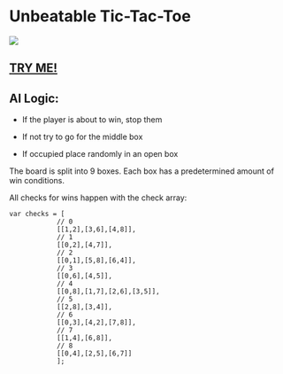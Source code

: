 # Unbeatable Tic-Tac-Toe
<img src="https://i.imgur.com/FWkt4dB.png">

## <a href="http://mzero.space/lab/ttt/">TRY ME!</a>

## AI Logic:
- If the player is about to win, stop them

- If not try to go for the middle box

- If occupied place randomly in an open box

The board is split into 9 boxes. Each box has a predetermined amount of win conditions.

All checks for wins happen with the check array:
```
var checks = [
            // 0
            [[1,2],[3,6],[4,8]],
            // 1
            [[0,2],[4,7]],
            // 2
            [[0,1],[5,8],[6,4]],
            // 3
            [[0,6],[4,5]],
            // 4
            [[0,8],[1,7],[2,6],[3,5]],
            // 5
            [[2,8],[3,4]],
            // 6
            [[0,3],[4,2],[7,8]],
            // 7
            [[1,4],[6,8]],
            // 8
            [[0,4],[2,5],[6,7]]
            ];
```
